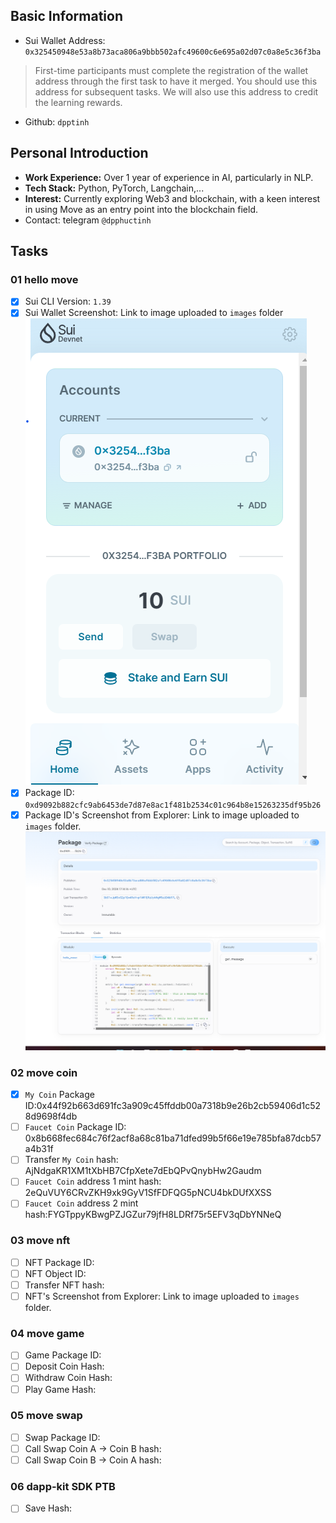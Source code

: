 ## Basic Information
- Sui Wallet Address: `0x325450948e53a8b73aca806a9bbb502afc49600c6e695a02d07c0a8e5c36f3ba`
> First-time participants must complete the registration of the wallet address through the first task to have it merged. You should use this address for subsequent tasks. We will also use this address to credit the learning rewards.
- Github: `dpptinh`

## Personal Introduction  
- **Work Experience:** Over 1 year of experience in AI, particularly in NLP.  
- **Tech Stack:** Python, PyTorch, Langchain,...  
- **Interest:** Currently exploring Web3 and blockchain, with a keen interest in using Move as an entry point into the blockchain field.  
- Contact: telegram `@dpphuctinh`

## Tasks

### 01 hello move
- [x] Sui CLI Version: `1.39`
- [x] Sui Wallet Screenshot: Link to image uploaded to `images` folder ![link](./images/sui_wallet_screenshot.png)
- [x] Package ID: `0xd9092b882cfc9ab6453de7d87e8ac1f481b2534c01c964b8e15263235df95b26`
- [x] Package ID's Screenshot from Explorer: Link to image uploaded to `images` folder. ![link](./images/hello_move_package.png)

### 02 move coin
- [x] `My Coin` Package ID:0x44f92b663d691fc3a909c45ffddb00a7318b9e26b2cb59406d1c528d9698f4db
- [ ] `Faucet Coin` Package ID: 0x8b668fec684c76f2acf8a68c81ba71dfed99b5f66e19e785bfa87dcb57a4b31f
- [ ] Transfer `My Coin` hash: AjNdgaKR1XM1tXbHB7CfpXete7dEbQPvQnybHw2Gaudm
- [ ] `Faucet Coin` address 1 mint hash: 2eQuVUY6CRvZKH9xk9GyV1SfFDFQG5pNCU4bkDUfXXSS
- [ ] `Faucet Coin` address 2 mint hash:FYGTppyKBwgPZJGZur79jfH8LDRf75r5EFV3qDbYNNeQ

### 03 move nft
- [ ] NFT Package ID:
- [ ] NFT Object ID:
- [ ] Transfer NFT hash:
- [ ] NFT's Screenshot from Explorer: Link to image uploaded to `images` folder.

### 04 move game
- [ ] Game Package ID:
- [ ] Deposit Coin Hash:
- [ ] Withdraw Coin Hash:
- [ ] Play Game Hash:

### 05 move swap
- [ ] Swap Package ID:
- [ ] Call Swap Coin A -> Coin B hash:
- [ ] Call Swap Coin B -> Coin A hash:

### 06 dapp-kit SDK PTB
- [ ] Save Hash:
